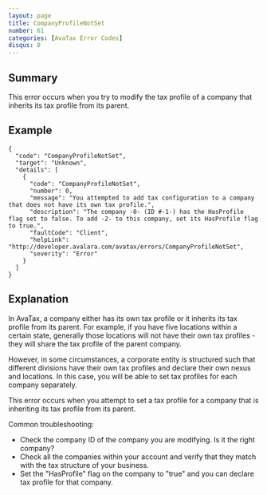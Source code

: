 ```yaml
---
layout: page
title: CompanyProfileNotSet
number: 61
categories: [AvaTax Error Codes]
disqus: 0
---
```


## Summary

This error occurs when you try to modify the tax profile of a company that inherits its tax profile from its parent.

## Example

    {
      "code": "CompanyProfileNotSet",
      "target": "Unknown",
      "details": [
        {
          "code": "CompanyProfileNotSet",
          "number": 0,
          "message": "You attempted to add tax configuration to a company that does not have its own tax profile.",
          "description": "The company -0- (ID #-1-) has the HasProfile flag set to false. To add -2- to this company, set its HasProfile flag to true.",
          "faultCode": "Client",
          "helpLink": "http://developer.avalara.com/avatax/errors/CompanyProfileNotSet",
          "severity": "Error"
        }
      ]
    }

## Explanation

In AvaTax, a company either has its own tax profile or it inherits its tax profile from its parent.  For example, if you have five locations within a certain state, generally those locations will not have their own tax profiles - they will share the tax profile of the parent company.

However, in some circumstances, a corporate entity is structured such that different divisions have their own tax profiles and declare their own nexus and locations.  In this case, you will be able to set tax profiles for each company separately.

This error occurs when you attempt to set a tax profile for a company that is inheriting its tax profile from its parent.

Common troubleshooting:
* Check the company ID of the company you are modifying.  Is it the right company?
* Check all the companies within your account and verify that they match with the tax structure of your business.
* Set the "HasProfile" flag on the company to "true" and you can declare tax profile for that company.
